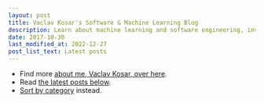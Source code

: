 ```yaml
---
layout: post
title: Vaclav Kosar's Software & Machine Learning Blog
description: Learn about machine learning and software engineering, investing, and business.
date: 2017-10-30
last_modified_at: 2022-12-27
post_list_text: Latest posts
---
```

- Find more [about me, Vaclav Kosar, over here](/about-vaclav-kosar).
- Read [the latest posts below](#other-posts).
- [Sort by category](/categories) instead.

